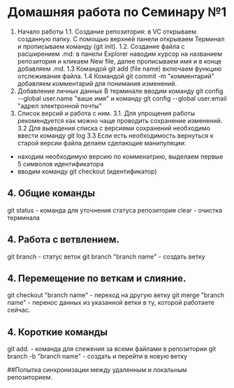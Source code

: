 # Домашняя  работа по Семинару №1
1. Начало работы
1.1. Создание репозитория: в VC открываем созданную папку. С помощью верхней панели открываем Терминал и прописываем команду (git init).
1.2. Создание файла с расширением .md: в панели Explorer наводим курсор на названием репозитория и кликаем New file, далее прописываем имя и в конце добавляем .md.
1.3 Командой git add (file name) включаем функцию отслеживания файла.
1.4 Командой git commit -m "комментарий" добавляем комментарий для понимания изменений.
2. Добавление личных данных
В терминале вводим команду git config --global user.name "ваше имя" и команду git config --global user.email "адрел электронной почты"
3. Список версий и работа с ним.
3.1. Для упрощения работы рекомендуется как можно чаще проводить сохранение изменений.
3.2 Для выведения списка с версиями сохранений необходимо ввести команду git log
3.3 Если есть необходимость вернуться к старой версии файла делаем сделающие манипуляции:
- находим необходимую версию по комменатрию, выделаем первые 5 символов идентификатора
- вводим команду git checkout (идентификатор)

## 4. Общие команды
git status - команда для уточнения статуса репозитория
clear - очистка терминала
## 4. Работа с ветвлением.
git branch - статус веток
git branch "branch name" - создать ветку
## 4. Перемещение по веткам и слияние.
git checkout "branch name" - переход на другую ветку
git merge "branch name" - перенос данных из указанной ветки в ту, которой работаете сейчас.
## 4. Короткие команды
git add. - команда для слежения за всеми файлами в репозитории
git branch -b "branch name" - создать и перейти в новую ветку


##Попытка синхронизации между удаленным и локальным репозиторием.

